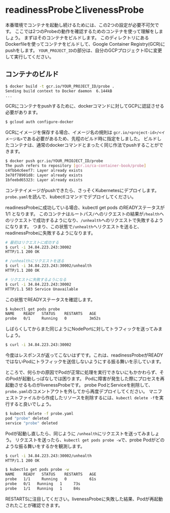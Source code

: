 # readinessProbeとlivenessProbe

本番環境でコンテナを起動し続けるためには、この2つの設定が必要不可欠です。
ここでは2つのProbeの動作を確認するためのコンテナを使って理解をしましょう。
まずはそのコンテナをビルドします。
このディレクトリにあるDockerfileを使ってコンテナをビルドして、Google Container Registry(GCR)にpushをします。
`YOUR_PROJECT_ID`の部分は、自分のGCPプロジェクトIDに変更して実行してください。

## コンテナのビルド

```sh
$ docker build -t gcr.io/YOUR_PROJECT_ID/probe .
Sending build context to Docker daemon  6.144kB
...
```

GCRにコンテナをpushするために、dockerコマンドに対してGCPに認証させる必要があります。

```sh
$ gcloud auth configure-docker
```

GCRにイメージを保存する場合、イメージ名の規則は `gcr.io/<project-id>/<イメージ名>`である必要があるため、先程のビルド時に指定をしました。
ビルドしたコンテナは、通常のdockerコマンドとまったく同じ作法でpushすることができます。

```sh
$ docker push gcr.io/YOUR_PRIOJECT_ID/probe
The push refers to repository [gcr.io/ca-container-book/probe]
c4fbb4c6eef7: Layer already exists
3e78f78901d8: Layer already exists
1bfeebd65323: Layer already exists
```

コンテナイメージがpushできたら、さっそくKubernetesにデプロイします。
`probe.yaml`を読んで、kubectlコマンドでデプロイしてください。

readinessProbeに成功している場合、kubectl get pods のREADYステータスが 1/1 となります。
このコンテナはルートパス`/`へのリクエストの結果が`/health`へのリクエストで成功するようになり、`/unhealth`へのリクエストで失敗するようになります。
つまり、この状態で`/unhealth`へリクエストを送ると、readinessProbeに失敗するようになります。

```sh
# 最初はリクエストに成功する
$ curl -i 34.84.223.243:30002
HTTP/1.1 200 OK

# /unhealthにリクエストを送る
$ curl -i 34.84.223.243:30002/unhealth
HTTP/1.1 200 OK

# リクエストに失敗するようになる
$ curl -i 34.84.223.243:30002
HTTP/1.1 503 Service Unavailable
```

この状態でREADYステータスを確認します。

```sh
$ kubectl get pods probe
NAME    READY   STATUS    RESTARTS   AGE
probe   0/1     Running   0          3m52s
```

しばらくしてからまた同じようにNodePortに対してトラフィックを送ってみましょう。

```sh
$ curl -i 34.84.223.243:30002
```

今度はレスポンスが返ってこないはずです。これは、readinessProbeがREADYではないPodにトラフィックを送信しないようにする振る舞いを示しています。

ところで、何らかの原因でPodが正常に処理を実行できないにもかかわらず、そのPodが起動しっぱなしでは困ります。
Podに障害が発生した際にプロセスを再起動させるものがlivenessProbeです。
probe PodとServiceを削除して、`probe.yaml`のコメントアウトを外してから再度デプロイしてください。
マニフェストファイルから作成したリソースを削除するには、`kubectl delete -f`を実行すると良いでしょう。

```sh
$ kubectl delete -f probe.yaml
pod "probe" deleted
service "probe" deleted
```

Podが起動し直したら、同じように `/unhealth`にリクエストを送ってみましょう。
リクエストを送ったら、`kubectl get pods probe -w`で、probe Podがどのような振る舞いをするかを観測します。

```sh
$ curl -i 34.84.223.243:30002/unhealth
HTTP/1.1 200 OK

$ kubectlo get pods probe -w
NAME    READY   STATUS    RESTARTS   AGE
probe   1/1     Running   0          61s
probe   0/1   Running   1     73s
probe   1/1   Running   1     84s
```

RESTARTSに注目してください。livenessProbeに失敗した結果、Podが再起動されたことが確認できます。

